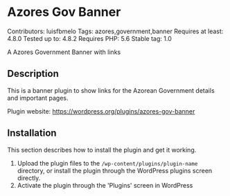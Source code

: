 # Azores Gov Banner
Contributors: luisfbmelo
Tags: azores,government,banner
Requires at least: 4.8.0
Tested up to: 4.8.2
Requires PHP: 5.6
Stable tag: 1.0

A Azores Government Banner with links

## Description
This is a banner plugin to show links for the Azorean Government details and important pages.

Plugin website: https://wordpress.org/plugins/azores-gov-banner

## Installation

This section describes how to install the plugin and get it working.

1. Upload the plugin files to the `/wp-content/plugins/plugin-name` directory, or install the plugin through the WordPress plugins screen directly.
2. Activate the plugin through the 'Plugins' screen in WordPress